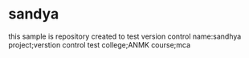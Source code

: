 # sandya
this sample is repository created to test version control
name:sandhya
project;verstion control test
college;ANMK
course;mca

